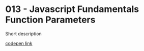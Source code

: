 # 013 - Javascript Fundamentals Function Parameters

Short description

[codepen link](https://codepen.io/buildingsareheavy/)
